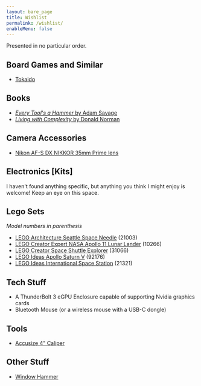 ```yaml
---
layout: bare_page
title: Wishlist
permalink: /wishlist/
enableMenu: false
---
```


Presented in no particular order.

## Board Games and Similar
* [Tokaido](https://www.amazon.com/dp/B0757QD8FY)

## Books
* [*Every Tool's a Hammer* by Adam Savage](https://www.amazon.com/Every-Tools-Hammer-Life-What/dp/1982113472)
* [*Living with Complexity* by Donald Norman](https://mitpress.mit.edu/books/living-complexity)

## Camera Accessories
* [Nikon AF-S DX NIKKOR 35mm Prime lens](https://www.amazon.com/dp/B001S2PPT0)

## Electronics [Kits]
I haven't found anything specific, but anything you think I might enjoy
is welcome! Keep an eye on this space. 

## Lego Sets
*Model numbers in parenthesis*
* [LEGO Architecture Seattle Space Needle](https://www.amazon.com/dp/B0025W1PMS) (21003)
* [LEGO Creator Expert NASA Apollo 11 Lunar Lander](https://www.amazon.com/dp/B07W4M54CJ) (10266)
* [LEGO Creator Space Shuttle Explorer](https://www.amazon.com/dp/B0711MPYJN) (31066)
* [LEGO Ideas Apollo Saturn V](https://www.amazon.com/dp/B071G3QMS2) (92176)
* [LEGO Ideas International Space Station](https://www.amazon.com/dp/B083JWZNW7) (21321)

## Tech Stuff
* A ThunderBolt 3 eGPU Enclosure capable of supporting Nvidia graphics
cards
* Bluetooth Mouse (or a wireless mouse with a USB-C dongle)

## Tools
* [Accusize 4" Caliper](https://www.amazon.com/gp/product/B017ME2ALS)

## Other Stuff
* [Window Hammer](https://www.amazon.com/dp/B077GNHRZ8)

